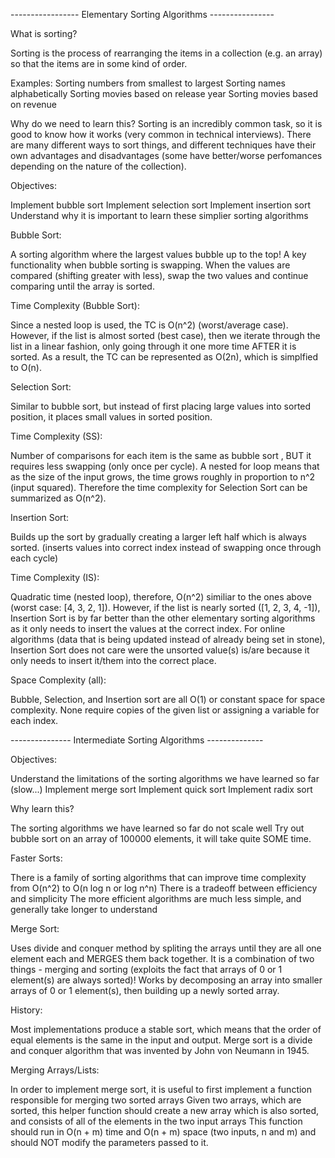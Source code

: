 ----------------- Elementary Sorting Algorithms ----------------

What is sorting?

Sorting is the process of rearranging the items in a collection (e.g. an array) so that the items are in some kind of order.

Examples:
Sorting numbers from smallest to largest
Sorting names alphabetically
Sorting movies based on release year
Sorting movies based on revenue

Why do we need to learn this?
Sorting is an incredibly common task, so it is good to know how it works (very common in technical interviews).
There are many different ways to sort things, and different techniques have their own advantages and disadvantages (some have better/worse perfomances depending on the nature of the collection).

Objectives:

Implement bubble sort
Implement selection sort
Implement insertion sort
Understand why it is important to learn these simplier sorting algorithms

Bubble Sort:

A sorting algorithm where the largest values bubble up to the top! A key functionality when bubble sorting is swapping. When the values are compared (shifting greater with less), swap the two values and continue comparing until the array is sorted.

Time Complexity (Bubble Sort):

Since a nested loop is used, the TC is O(n^2) (worst/average case). However, if the list is almost sorted (best case), then we iterate through the list in a linear fashion, only going through it one more time AFTER it is sorted. As a result, the TC can be represented as O(2n), which is simplfied to O(n).

Selection Sort:

Similar to bubble sort, but instead of first placing large values into sorted position, it places small values in sorted position.

Time Complexity (SS):

Number of comparisons for each item is the same as bubble sort , BUT it requires less swapping (only once per cycle). A nested for loop means that as the size of the input grows, the time grows roughly in proportion to n^2 (input squared). Therefore the time complexity for Selection Sort can be summarized as O(n^2).

Insertion Sort:

Builds up the sort by gradually creating a larger left half which is always sorted. (inserts values into correct index instead of swapping once through each cycle)

Time Complexity (IS):

Quadratic time (nested loop), therefore, O(n^2) similiar to the ones above (worst case: [4, 3, 2, 1]). However, if the list is nearly sorted ([1, 2, 3, 4, -1]), Insertion Sort is by far better than the other elementary sorting algorithms as it only needs to insert the values at the correct index. For online algorithms (data that is being updated instead of already being set in stone), Insertion Sort does not care were the unsorted value(s) is/are because it only needs to insert it/them into the correct place.

Space Complexity (all):

Bubble, Selection, and Insertion sort are all O(1) or constant space for space complexity. None require copies of the given list or assigning a variable for each index.

--------------- Intermediate Sorting Algorithms --------------

Objectives:

Understand the limitations of the sorting algorithms we have learned so far (slow...)
Implement merge sort
Implement quick sort
Implement radix sort

Why learn this?

The sorting algorithms we have learned so far do not scale well
Try out bubble sort on an array of 100000 elements, it will take quite SOME time.

Faster Sorts:

There is a family of sorting algorithms that can improve time complexity from O(n^2) to O(n log n or log n^n)
There is a tradeoff between efficiency and simplicity
The more efficient algorithms are much less simple, and generally take longer to understand

Merge Sort:

Uses divide and conquer method by spliting the arrays until they are all one element each and MERGES them back together. It is a combination of two things - merging and sorting (exploits the fact that arrays of 0 or 1 element(s) are always sorted)! Works by decomposing an array into smaller arrays of 0 or 1 element(s), then building up a newly sorted array.

History:

Most implementations produce a stable sort, which means that the order of equal elements is the same in the input and output. Merge sort is a divide and conquer algorithm that was invented by John von Neumann in 1945.

Merging Arrays/Lists:

In order to implement merge sort, it is useful to first implement a function responsible for merging two sorted arrays
Given two arrays, which are sorted, this helper function should create a new array which is also sorted, and consists of all of the elements in the two input arrays
This function should run in O(n + m) time and O(n + m) space (two inputs, n and m) and should NOT modify the parameters passed to it.
